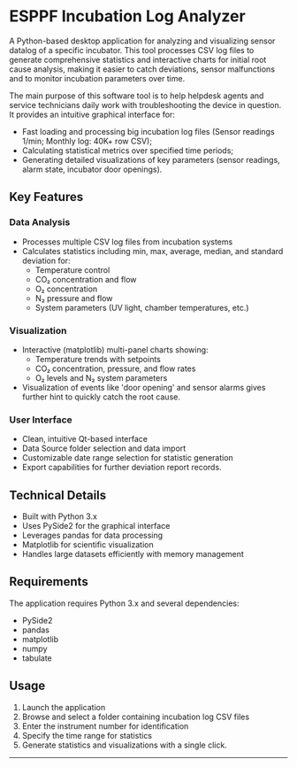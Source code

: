 # ESPPF Incubation Log Analyzer

A Python-based desktop application for analyzing and visualizing sensor datalog of a specific incubator. This tool processes CSV log files to generate comprehensive statistics and interactive charts for initial root cause analysis, making it easier to catch deviations, sensor malfunctions and to monitor incubation parameters over time.

The main purpose of this software tool is to help helpdesk agents and service technicians daily work with troubleshooting the device in question.
It provides an intuitive graphical interface for:
- Fast loading and processing big incubation log files (Sensor readings 1/min; Monthly log: 40K+ row CSV);
- Calculating statistical metrics over specified time periods;
- Generating detailed visualizations of key parameters (sensor readings, alarm state, incubator door openings).

## Key Features

### Data Analysis
- Processes multiple CSV log files from incubation systems
- Calculates statistics including min, max, average, median, and standard deviation for:
  - Temperature control
  - CO₂ concentration and flow
  - O₂ concentration
  - N₂ pressure and flow
  - System parameters (UV light, chamber temperatures, etc.)

### Visualization
- Interactive (matplotlib) multi-panel charts showing:
  - Temperature trends with setpoints
  - CO₂ concentration, pressure, and flow rates
  - O₂ levels and N₂ system parameters
- Visualization of events like 'door opening' and sensor alarms gives further hint to quickly catch the root cause.

### User Interface
- Clean, intuitive Qt-based interface
- Data Source folder selection and data import
- Customizable date range selection for statistic generation
- Export capabilities for further deviation report records.

## Technical Details

- Built with Python 3.x
- Uses PySide2 for the graphical interface
- Leverages pandas for data processing
- Matplotlib for scientific visualization
- Handles large datasets efficiently with memory management

## Requirements

The application requires Python 3.x and several dependencies:
- PySide2
- pandas
- matplotlib
- numpy
- tabulate

## Usage

1. Launch the application
2. Browse and select a folder containing incubation log CSV files
3. Enter the instrument number for identification
4. Specify the time range for statistics
5. Generate statistics and visualizations with a single click.

---


